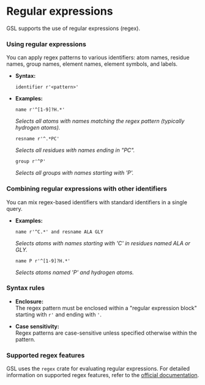 # Regular expressions

GSL supports the use of regular expressions (regex).

### Using regular expressions

You can apply regex patterns to various identifiers: atom names, residue names, group names, element names, element symbols, and labels.

- **Syntax:**
  
  ```gsl
  identifier r'<pattern>'
  ```

- **Examples:**
  
  ```gsl
  name r'^[1-9]?H.*'
  ```

  *Selects all atoms with names matching the regex pattern (typically hydrogen atoms).*
  
  ```gsl
  resname r'^.*PC'
  ```

  *Selects all residues with names ending in "PC".*
  
  ```gsl
  group r'^P'
  ```

  *Selects all groups with names starting with 'P'.*

### Combining regular expressions with other identifiers

You can mix regex-based identifiers with standard identifiers in a single query.

- **Examples:**
  
  ```gsl
  name r'^C.*' and resname ALA GLY
  ```

  *Selects atoms with names starting with 'C' in residues named ALA or GLY.*

  ```gsl
  name P r'^[1-9]?H.*'
  ```
  
  *Selects atoms named 'P' and hydrogen atoms.*

### Syntax rules

- **Enclosure:**  
  The regex pattern must be enclosed within a "regular expression block" starting with `r'` and ending with `'`.

- **Case sensitivity:**  
  Regex patterns are case-sensitive unless specified otherwise within the pattern.

### Supported regex features

GSL uses the `regex` crate for evaluating regular expressions. For detailed information on supported regex features, refer to the [official documentation](https://docs.rs/regex/latest/regex/).

